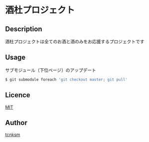 酒杜プロジェクト
====

## Description

酒杜プロジェクトは全てのお酒と酒のみをお応援するプロジェクトです

## Usage

サブモジュール（下位ページ）のアップデート

```bash
$ git submodule foreach 'git checkout master; git pull'
```

## Licence

[MIT](https://github.com/tcnksm/tool/blob/master/LICENCE)

## Author

[tcnksm](https://github.com/tcnksm)